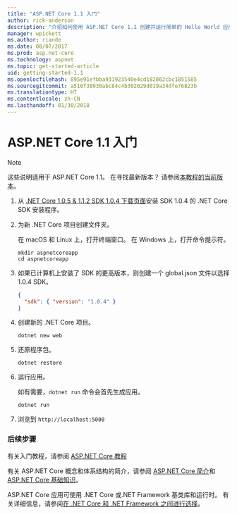 ```yaml
---
title: "ASP.NET Core 1.1 入门"
author: rick-anderson
description: "介绍如何使用 ASP.NET Core 1.1 创建并运行简单的 Hello World 应用的快速教程。"
manager: wpickett
ms.author: riande
ms.date: 08/07/2017
ms.prod: asp.net-core
ms.technology: aspnet
ms.topic: get-started-article
uid: getting-started-1.1
ms.openlocfilehash: 895e91efbba931923540e4cd182862cbc1851585
ms.sourcegitcommit: a510f38930abc84c4b302029d019a34dfe76823b
ms.translationtype: HT
ms.contentlocale: zh-CN
ms.lasthandoff: 01/30/2018
---
```

# <a name="getting-started-with-aspnet-core-11"></a>ASP.NET Core 1.1 入门

> [!NOTE]
> 这些说明适用于 ASP.NET Core 1.1。 在寻找最新版本？ 请参阅[本教程的当前版本](xref:getting-started)。

1. 从 [.NET Core 1.0.5 & 1.1.2 SDK 1.0.4 下载页面](https://github.com/dotnet/core/blob/master/release-notes/download-archives/1.0.5-download.md)安装 SDK 1.0.4 的 .NET Core SDK 安装程序。

2. 为新 .NET Core 项目创建文件夹。

   在 macOS 和 Linux 上，打开终端窗口。 在 Windows 上，打开命令提示符。

   ```terminal
   mkdir aspnetcoreapp
   cd aspnetcoreapp
   ```

2. 如果已计算机上安装了 SDK 的更高版本，则创建一个 global.json 文件以选择 1.0.4 SDK。

   ```json
   {
     "sdk": { "version": "1.0.4" }
   }
   ```

2. 创建新的 .NET Core 项目。

   ```terminal
   dotnet new web
   ```
   
3.  还原程序包。

    ```terminal
    dotnet restore
    ```

4. 运行应用。

   如有需要，`dotnet run` 命令会首先生成应用。

   ```terminal
   dotnet run
   ```

5. 浏览到 `http://localhost:5000`

<!-- H3 to avoid a single-entry internal TOC -->
### <a name="next-steps"></a>后续步骤

有关入门教程，请参阅 [ASP.NET Core 教程](tutorials/index.md)

有关 ASP.NET Core 概念和体系结构的简介，请参阅 [ASP.NET Core 简介](index.md)和 [ASP.NET Core 基础知识](fundamentals/index.md)。

ASP.NET Core 应用可使用 .NET Core 或.NET Framework 基类库和运行时。 有关详细信息，请参阅[在 .NET Core 和 .NET Framework 之间进行选择](https://docs.microsoft.com/dotnet/articles/standard/choosing-core-framework-server)。
